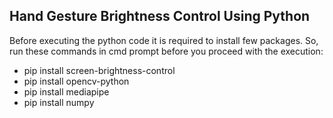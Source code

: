 ## Hand Gesture Brightness Control Using Python
Before executing the python code it is required to install few packages. So, run these commands in cmd prompt before you proceed with the execution:
- pip install screen-brightness-control
- pip install opencv-python
- pip install mediapipe
- pip install numpy

